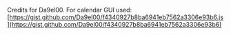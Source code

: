 Credits for Da9el00. For calendar GUI used:
[https://gist.github.com/Da9el00/f4340927b8ba6941eb7562a3306e93b6.js](https://gist.github.com/Da9el00/f4340927b8ba6941eb7562a3306e93b6)
